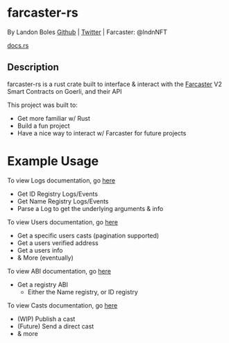 # farcaster-rs
By Landon Boles [Github](https://github.com/TheLDB) | [Twitter](https://twitter.com/landon_xyz) | Farcaster: @lndnNFT

[docs.rs](https://docs.rs/farcaster-rs/0.1.0-beta.2/farcaster_rs/)

## Description
farcaster-rs is a rust crate built to interface & interact with the [Farcaster](https://farcaster.xyz) V2 Smart Contracts on Goerli, and their API

This project was built to:
- Get more familiar w/ Rust
- Build a fun project
- Have a nice way to interact w/ Farcaster for future projects

# Example Usage

To view Logs documentation, go [here](./docs/logs.md)
- Get ID Registry Logs/Events
- Get Name Registry Logs/Events
- Parse a Log to get the underlying arguments & info

To view Users documentation, go [here](./docs/users.md)
- Get a specific users casts (pagination supported)
- Get a users verified address
- Get a users info
- & More (eventually)

To view ABI documentation, go [here](./docs/abi.md)
- Get a registry ABI
    - Either the Name registry, or ID registry

To view Casts documentation, go [here](./docs/casts.md)
- (WIP) Publish a cast
- (Future) Send a direct cast
- & more